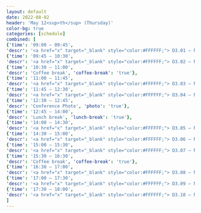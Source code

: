 ```yaml
---
layout: default
date: 2022-08-02
header: 'May 12<sup>th</sup> (Thursday)'
color-bg: true
categories: [schedule]
combined: [
{'time': '09:00 – 09:45', 
'descr': '<a href="x" target="_blank" style="color:#FFFFFF;"> D3.01 – NAME </a>', 'keynote': 'true', 'session': 'Session 6 (Chair: NAME)'},
{'time': '09:45 – 10:30', 
'descr': '<a href="x" target="_blank" style="color:#FFFFFF;"> D3.02 – NAME </a>', 'keynote': 'true'},
{'time': '10:30 – 11:00', 
'descr': 'Coffee break', 'coffee-break': 'true'},
{'time': '11:00 – 11:45', 
'descr': '<a href="x" target="_blank" style="color:#FFFFFF;"> D3.03 – NAME </a>', 'talk': 'true',  'session': 'Session 7 (Chair: NAME)'},
{'time': '11:45 – 12:30', 
'descr': '<a href="x" target="_blank" style="color:#FFFFFF;"> D3.04 – NAME </a>', 'talk': 'true'},
{'time': '12:30 – 12:45', 
'descr': 'Conference Photo', 'photo': 'true'},
{'time': '12:45 – 14:00', 
'descr': 'Lunch break', 'lunch-break': 'true'},
{'time': '14:00 – 14:30', 
'descr': '<a href="x" target="_blank" style="color:#FFFFFF;"> D3.05 – NAME </a>', 'talk': 'true', 'session': 'Session 8 (Chair: NAME)'},
{'time': '14:30 – 15:00', 
'descr': '<a href="x" target="_blank" style="color:#FFFFFF;"> D3.06 – NAME </a>', 'talk': 'true'},
{'time': '15:00 – 15:30', 
'descr': '<a href="x" target="_blank" style="color:#FFFFFF;"> D3.07 – NAME </a>', 'talk': 'true'},
{'time': '15:30 – 16:30', 
'descr': 'Coffee break', 'coffee-break': 'true'},
{'time': '16:30 – 17:00', 
'descr': '<a href="x" target="_blank" style="color:#FFFFFF;"> D3.08 – NAME </a>', 'talk': 'true', 'session': 'Session 9 (Chair: NAME)'},
{'time': '17:00 – 17:30', 
'descr': '<a href="x" target="_blank" style="color:#FFFFFF;"> D3.09 – NAME </a>', 'talk': 'true'},
{'time': '17:30 – 18:00', 
'descr': '<a href="x" target="_blank" style="color:#FFFFFF;"> D3.10 – NAME </a>', 'talk': 'true'},
]
---
```

